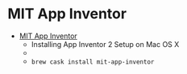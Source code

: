 # MIT App Inventor
- [MIT App Inventor](https://appinventor.mit.edu/explore/ai2/mac)
  -  Installing App Inventor 2 Setup on Mac OS X
  - 
  - `brew cask install mit-app-inventor`

